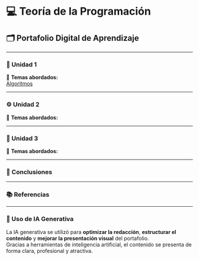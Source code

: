 # 💻 Teoría de la Programación  
## 🗂️ Portafolio Digital de Aprendizaje  
---

### 🧩 Unidad 1 
📘 **Temas abordados:**  
[Algoritmos](Unidad1.md)

---

### ⚙️ Unidad 2  
📗 **Temas abordados:**  

---

### 🧠 Unidad 3
📙 **Temas abordados:**  

---

### 📝 Conclusiones  

---

### 📚 Referencias  


---

### 🤖 Uso de IA Generativa  
La IA generativa se utilizó para **optimizar la redacción**, **estructurar el contenido** y **mejorar la presentación visual** del portafolio.  
Gracias a herramientas de inteligencia artificial, el contenido se presenta de forma clara, profesional y atractiva.  
